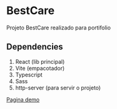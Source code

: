 # BestCare

Projeto BestCare realizado para portifolio

## Dependencies

1. React (lib principal)
2. Vite (empacotador)
3. Typescript
4. Sass
5. http-server (para servir o projeto)

[Pagina demo](https://joaojvt.github.io/bestCare/ "Pagina demo")
